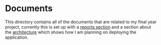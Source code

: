 # Documents

This directory contains all of the documents that are related to my final year project, currently this is set up with a [reports section](/documents/reports/) and a section about the [architecture](/documents/architecture/) which shows how I am planning on deploying the application. 
